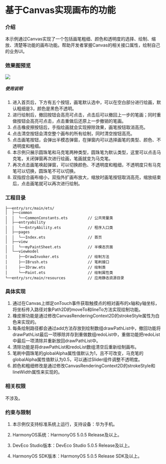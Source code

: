 # 基于Canvas实现画布的功能

### 介绍

本示例通过Canvas实现了一个包括画笔粗细、颜色和透明度的选择、绘制、缩放、清楚等功能的画布功能。帮助开发者掌握Canvas的相关接口属性，绘制自己的业务UI。

### 效果图预览

![](./screenshots/device/canvas.gif)

##### 使用说明

1. 进入首页后，下方有五个按钮，画笔默认选中，可以在空白部分进行绘画，默认粗细是3，颜色是黑色不透明。
2. 进行绘制后，撤回按钮会高亮可点击，点击后可以撤回上一步的笔画；同时重做按钮会高亮可点击，点击重做后还原上一步撤销的笔画。
3. 点击橡皮擦按钮后，手指绘画就会实现擦除效果，画笔按钮取消高亮。
4. 点击清空按钮会清空整个画布的所有绘制，同时清空按钮高亮。
5. 点击画笔按钮，会弹出半模态弹窗，在弹窗内可以选择画笔的类型、颜色、不透明度和粗细。
6. 本示例只展示圆珠笔和马克笔两种类型，圆珠笔为默认类型，这里可以点击马克笔，关闭弹窗再次进行绘画，笔画就变为马克笔。
7. 再次点击画笔唤起弹窗，可以切换颜色、不透明度和粗细，不透明度只有马克笔可以切换，圆珠笔不可以切换。
8. 双指捏合画布缩小，双指外扩画布放大，缩放时画笔按钮取消高亮，缩放结束后，点击画笔就可以再次进行绘制。

### 工程目录

```
├──entry/src/main/ets/
│  ├──common
│  │  └──CommonConstants.ets         // 公共常量类
│  ├──entryability
│  │  └──EntryAbility.ets            // 程序入口类
│  ├──pages                  
│  │  └──Index.ets                   // 首页
│  ├──view   
│  │  └──myPaintSheet.ets            // 半模态页面
│  └──viewmodel
│     ├──DrawInvoker.ets             // 绘制方法
│     ├──IBrush.ets                  // 笔刷接口
│     ├──IDraw.ets                   // 绘制类
│     └──Paint.ets                   // 绘制属性类
└──entry/src/main/resources          // 应用静态资源目录
```

### 具体实现

1. 通过在Canvas上绑定onTouch事件获取触摸点的相对画布的x轴和y轴坐标，将坐标传入路径对象Path2D的moveTo和lineTo方法实现绘制功能。
2. 橡皮擦功能是通过修改CanvasRenderingContext2D的strokeStyle属性为白色来实现的。
3. 每条绘制路径都会通过add方法存放到绘制数组drawPathList中，撤回功能将drawPathList最后一项移除并存到重做数组redoList中，重做功能把redoList中最后一项清除并重新放回drawPathList中。
4. 清除功能是将drawPathList和redoList数组清空后重新绘制画布。
5. 笔刷中圆珠笔的globalAlpha属性值默认为1，且不可改变，马克笔的globalAlpha属性值默认为0.5，可以通过Slider组件调整不透明度。
6. 颜色和粗细修改是通过修改CanvasRenderingContext2D的strokeStyle和lineWidth属性来实现的。

### 相关权限

不涉及。

### 约束与限制

1. 本示例仅支持标准系统上运行，支持设备：华为手机。

2. HarmonyOS系统：HarmonyOS 5.0.5 Release及以上。

3. DevEco Studio版本：DevEco Studio 5.0.5 Release及以上。

4. HarmonyOS SDK版本：HarmonyOS 5.0.5 Release SDK及以上。